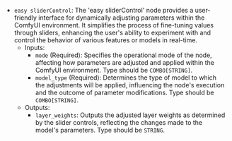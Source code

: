 - `easy sliderControl`: The 'easy sliderControl' node provides a user-friendly interface for dynamically adjusting parameters within the ComfyUI environment. It simplifies the process of fine-tuning values through sliders, enhancing the user's ability to experiment with and control the behavior of various features or models in real-time.
    - Inputs:
        - `mode` (Required): Specifies the operational mode of the node, affecting how parameters are adjusted and applied within the ComfyUI environment. Type should be `COMBO[STRING]`.
        - `model_type` (Required): Determines the type of model to which the adjustments will be applied, influencing the node's execution and the outcome of parameter modifications. Type should be `COMBO[STRING]`.
    - Outputs:
        - `layer_weights`: Outputs the adjusted layer weights as determined by the slider controls, reflecting the changes made to the model's parameters. Type should be `STRING`.

